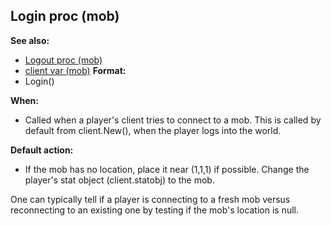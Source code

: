 ## Login proc (mob)
**See also:**
*   [Logout proc (mob)](/ref/mob/proc/Logout.md) 
*   [client var (mob)](/ref/mob/var/client.md) <!-- -->
**Format:**
*   Login()
<!-- -->
**When:**
*   Called when a player\'s client tries to connect to a mob. This is
    called by default from client.New(), when the player logs into the
    world.
<!-- -->
**Default action:**
*   If the mob has no location, place it near (1,1,1) if possible.
    Change the player\'s stat object (client.statobj) to the mob.


One can typically tell if a player is connecting to a fresh mob
versus reconnecting to an existing one by testing if the mob\'s location
is null.